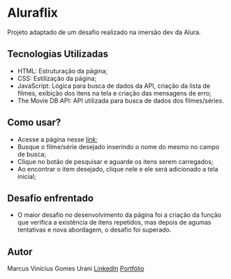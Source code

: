 # Aluraflix

Projeto adaptado de um desafio realizado na imersão dev da Alura.

## Tecnologias Utilizadas

- HTML: Estruturação da página;
- CSS: Estilização da página;
- JavaScript: Lógica para busca de dados da API, criação da lista de filmes, exibição dos itens na tela e criação das mensagens de erro;
- The Movie DB API: API utilizada para busca de dados dos filmes/séries.

## Como usar?

- Acesse a página nesse [link](https://aluraflixx.netlify.app);
- Busque o filme/série desejado inserindo o nome do mesmo no campo de busca;
- Clique no botão de pesquisar e aguarde os itens serem carregados;
- Ao encontrar o item desejado, clique nele e ele será adicionado a tela inicial;

## Desafio enfrentado

- O maior desafio no desenvolvimento da página foi a criação da função que verifica a existência de itens repetidos, mas depois de agumas tentativas e nova abordagem, o desafio foi superado.

## Autor

Marcus Vinícius Gomes Urani
[LinkedIn](https://linkedin.com/in/marcusurani)
[Portfólio](https://marcusurani.netlify.app)
